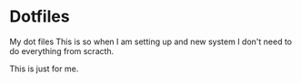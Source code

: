 # Dotfiles
My dot files
This is so when I am setting up and new system I don't need to do everything from scracth.

This is just for me.
